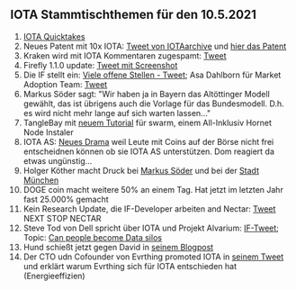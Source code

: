 ## IOTA Stammtischthemen für den 10.5.2021

1. [IOTA Quicktakes](https://www.youtube.com/watch?v=2RAXAu0JfbU)
2. Neues Patent mit 10x IOTA: [Tweet von IOTAarchive](https://twitter.com/_iotaarchive/status/1389469593006223362?s=19) und [hier das Patent](https://arxiv.org/pdf/2103.10074.pdf)
3. Kraken wird mit IOTA Kommentaren zugespamt: [Tweet](https://twitter.com/krakenfx/status/1388139007293407234?s=20)
4. Firefly 1.1.0 update: [Tweet mit Screenshot](https://twitter.com/Vrom14286662/status/1389472628587573249?s=20)
5. Die IF stellt ein: [Viele offene Stellen - Tweet](https://twitter.com/iota/status/1389521446460928001?s=20); Asa Dahlborn für Market Adoption Team: [Tweet](https://twitter.com/iota/status/1389882631458787328?s=20)
6. Markus Söder sagt: "Wir haben ja in Bayern das Altöttinger Modell gewählt, das ist übrigens auch die Vorlage für das Bundesmodell. D.h. es wird nicht mehr lange auf sich warten lassen..."
7. TangleBay mit [neuem Tutorial](https://tanglebay.com/swarm/) für swarm, einem All-Inklusiv Hornet Node Instaler
8. IOTA AS: [Neues Drama](https://www.reddit.com/r/IOTAmarkets/comments/n4wj00/yikes_dom_i_want_to_keep_holding_iota_but_youre/?utm_source=share&utm_medium=ios_app&utm_name=iossmf) weil Leute mit Coins auf der Börse nicht frei entscheidnen können ob sie IOTA AS unterstützen. Dom reagiert da etwas ungünstig...
9. Holger Köther macht Druck bei [Markus Söder](https://twitter.com/HolgerKoether/status/1389839813046644739?s=20) und bei der [Stadt München](https://twitter.com/HolgerKoether/status/1389841658741657603?s=20)
10. DOGE coin macht weitere 50% an einem Tag. Hat jetzt im letzten Jahr fast 25.000% gemacht
11. Kein Research Update, die IF-Developer arbeiten and Nectar: [Tweet](https://twitter.com/iota/status/1389248553248251908) NEXT STOP NECTAR
12. Steve Tod von Dell spricht über IOTA und Projekt Alvarium: [IF-Tweet](https://twitter.com/iota/status/1389988368633810949?s=20); Topic: [Can people become Data silos](https://www.delltechnologies.com/en-us/events/delltechnologiesworld/sessions.htm#/schedule/all/filter/all/text/silo/session/909)
13. Hund schießt jetzt gegen David in [seinem Blogpost](https://hund-research.medium.com/dear-david-s%C3%B8nsteb%C3%B8-2474582d3e57)
14. Der CTO udn Cofounder von Evrthing promoted IOTA in [seinem Tweet](https://twitter.com/domguinard/status/1390215269377773575?s=20) und erklärt warum Evrthing sich für IOTA entschieden hat (Energieeffizien)
